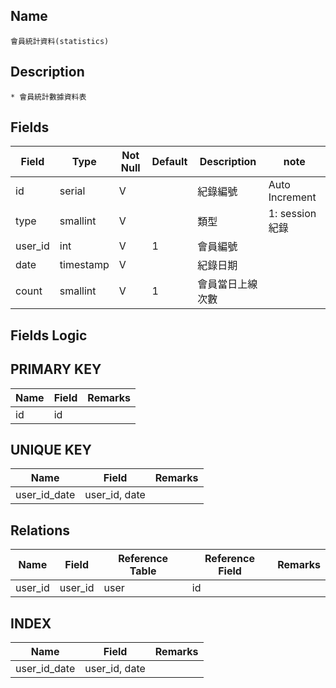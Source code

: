 ## Name
    會員統計資料(statistics)

## Description
    * 會員統計數據資料表

## Fields
 Field | Type | Not Null | Default | Description | note
 --------------- | --------------- | --------------- | --------------- | -------------------- | --------------------
 id | serial | V || 紀錄編號 | Auto Increment
 type | smallint | V || 類型 | 1: session 紀錄
 user_id | int | V | 1 | 會員編號 |
 date | timestamp | V || 紀錄日期
 count | smallint | V | 1 | 會員當日上線次數 |
 
## Fields Logic

## PRIMARY KEY
 Name | Field | Remarks
 --------------- | --------------- | ---------------
 id | id | 

## UNIQUE KEY
 Name | Field | Remarks
 --------------- | --------------- | ---------------
 user_id_date | user_id, date | 

## Relations
 Name | Field | Reference Table | Reference Field | Remarks
 --------------- | --------------- | --------------- | --------------- | ---------------
 user_id | user_id | user | id | 

## INDEX
 Name | Field | Remarks
 --------------- | --------------- | ---------------
 user_id_date | user_id, date | 